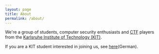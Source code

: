 ```yaml
---
layout: page
title: About
permalink: /about/
---
```


We're a group of students, computer security enthusiasts and [CTF](https://ctftime.org/ctf-wtf/) players from the [Karlsruhe Institute of Technology (KIT)](http://www.kit.edu/english).

If you are a KIT student interested in joining us, see [here](/we-want-you)(German).
